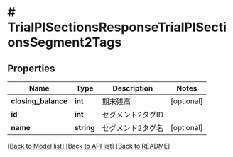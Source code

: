 # # TrialPlSectionsResponseTrialPlSectionsSegment2Tags

## Properties

Name | Type | Description | Notes
------------ | ------------- | ------------- | -------------
**closing_balance** | **int** | 期末残高 | [optional]
**id** | **int** | セグメント2タグID |
**name** | **string** | セグメント2タグ名 | [optional]

[[Back to Model list]](../../README.md#models) [[Back to API list]](../../README.md#endpoints) [[Back to README]](../../README.md)
